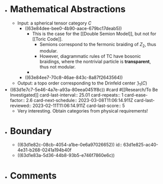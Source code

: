 - # Mathematical Abstractions
	- Input: a spherical tensor category $C$
		- ((63e84dee-bee0-4b90-aace-679bc17deab5))
			- This is the case for the [[Double Semion Model]], but not for [[Toric Code]].
				- Semions correspond to the fermonic braiding of $Z_2$, thus modular.
				- However, diagrammatic rules of TC have bosonic braidings, where the nontrivial particle is **transparent**, thus not modular.
			-
		- ((63e84ee7-70c8-46ae-843c-8a87f2643564))
	- Output: a topo order corresponding to the Drinfeld center $\mathfrak Z_1(C)$
- ((63d1e7c7-5e46-4a7e-a93a-80eea0451f8c)) #card #[[Research/To Be Investigated]]
  card-last-interval:: 25.01
  card-repeats:: 1
  card-ease-factor:: 2.6
  card-next-schedule:: 2023-03-08T11:06:14.911Z
  card-last-reviewed:: 2023-02-11T11:06:14.911Z
  card-last-score:: 5
	- Very interesting. Obtain categories from physical requirements!
- # Boundary
	- ((63d1e82c-08cb-4054-a1be-0e6a97026652))
	  id:: 63d1e825-ac40-4e31-b268-0241a194b40f
	- ((63d1e83a-5d36-44b8-93b5-e746f7860e6c))
- # Comments